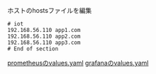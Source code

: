 ホストのhostsファイルを編集
```
# iot
192.168.56.110 app1.com
192.168.56.110 app2.com
192.168.56.110 app3.com
# End of section
```

[prometheusのvalues.yaml](https://github.com/prometheus-community/helm-charts/blob/main/charts/prometheus/values.yaml)
[grafanaのvalues.yaml](https://github.com/grafana/helm-charts/blob/main/charts/grafana/values.yaml)